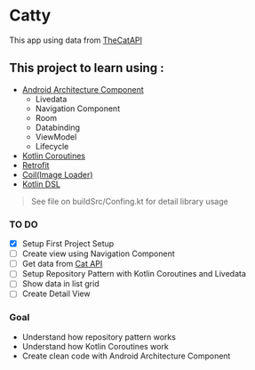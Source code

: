 # Catty
This app using data from [TheCatAPI](https://thecatapi.com/)
## This project to learn using : 
* [Android Architecture Component](https://developer.android.com/jetpack) 
    * Livedata
    * Navigation Component
    * Room
    * Databinding
    * ViewModel
    * Lifecycle
* [Kotlin Coroutines](https://developer.android.com/kotlin/coroutines)
* [Retrofit](https://github.com/square/retrofit/)
* [Coil(Image Loader)](https://coil-kt.github.io/coil/getting_started/)
* [Kotlin DSL](https://docs.gradle.org/current/userguide/kotlin_dsl.html)

> See file on buildSrc/Confing.kt for detail library usage

### TO DO
  - [x] Setup First Project Setup
  - [ ] Create view using Navigation Component
  - [ ] Get data from  [ Cat API](https://thecatapi.com/)
  - [ ] Setup Repository Pattern with Kotlin Coroutines and Livedata
  - [ ] Show data in list grid
  - [ ] Create Detail View
  
### Goal
- Understand how repository pattern works
- Understand how Kotlin Coroutines work
- Create clean code with Android Architecture Component

